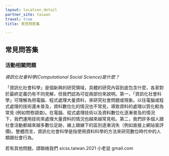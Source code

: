 ```yaml
---
layout: location_detail
partner_site: taiwan
travel: true
title: 常見問答集

---
```


## 常見問答集

### 活動相關問題

*資訊化社會科學(Computational Social Science)是什麼？*

「資訊化社會科學」是個新興的研究領域，具體的研究內容到底包含什麼，各家對於最終定義仍有不同見解，但我們認為可從兩部份來說明。第一，「資訊化社會科學」可理解為用電腦、程式處理大量資料，來研究社會問題或現象。以往電腦或程式處理的技術還未普及，資料數位化的情況也不常見，導致資料的處理以質化較為常見 (例如問卷調查)。在電腦、程式處理技術以及資料數位化逐漸普及的情況下，我們運用技術來處理大量資料的情況也越來越常見啦。第二，我們許多個人跟社會活動都越來越多數位足跡，線上跟線下的區別逐漸消失（例如直接上網站查評價)。整體而言，資訊化社會科學是指使用資料科學的方法來研究數位時代中的人類跟社會行為。


若有其他問題，請聯絡我們 sicss.taiwan.2021 小老鼠 gmail.com
